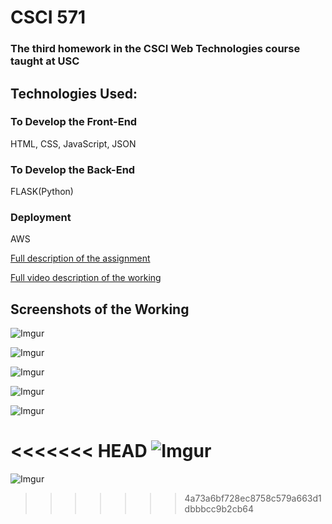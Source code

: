 # CSCI 571

### The third homework in the CSCI Web Technologies course taught at USC

## Technologies Used:

### To Develop the Front-End 
HTML, CSS, JavaScript, JSON

### To Develop the Back-End
FLASK(Python)

### Deployment
AWS


[Full description of the assignment](https://github.com/spgnahar/CSCI-571-Web-Technologies/blob/master/Assignment%206/HW6_Description.pdf)

[Full video description of the working](https://youtu.be/AX00rwq-qQc)

## Screenshots of the Working 

![Imgur](https://i.imgur.com/fqOKKJ1.png)

![Imgur](https://i.imgur.com/u0dtoyk.png)

![Imgur](https://i.imgur.com/xiBkzCJ.png)

![Imgur](https://i.imgur.com/3kHAXdI.png)

![Imgur](https://i.imgur.com/YbDmnm1.png)

<<<<<<< HEAD
![Imgur](https://i.imgur.com/gjX4VRm.png)
=======
![Imgur](https://i.imgur.com/gjX4VRm.png)
>>>>>>> 4a73a6bf728ec8758c579a663d1dbbbcc9b2cb64
